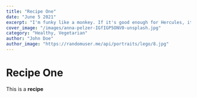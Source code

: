 ```yaml
---
title: "Recipe One"
date: "June 5 2021"
excerpt: "I'm funky like a monkey. If it's good enough for Hercules, it's good enough for me. Bonesaw is ready! The cream rises to the top! On balance, off balance, doesn't matter."
cover_image: "/images/anna-pelzer-IGfIGP5ONV0-unsplash.jpg"
category: "Healthy, Vegetarian"
author: "John Doe"
author_image: "https://randomuser.me/api/portraits/lego/8.jpg"
---
```


# Recipe One

This is a **recipe**

